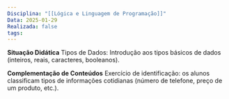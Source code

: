 ```yaml
---
Disciplina: "[[Lógica e Linguagem de Programação]]"
Data: 2025-01-29
Realizada: false
tags:
---
```

**Situação Didática**
Tipos de Dados: Introdução aos tipos básicos de dados (inteiros, reais, caracteres, booleanos).

**Complementação de Conteúdos**
Exercício de identificação: os alunos classificam tipos de informações cotidianas (número de telefone, preço de um produto, etc.).
